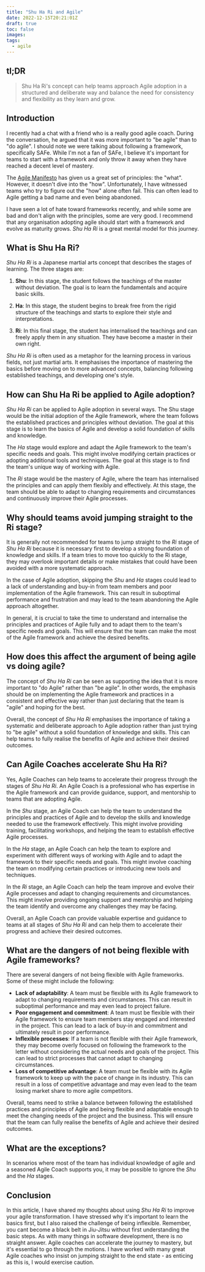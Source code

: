 ```yaml
---
title: "Shu Ha Ri and Agile"
date: 2022-12-15T20:21:01Z
draft: true
toc: false
images:
tags:
  - agile
---
```


## tl;DR

> Shu Ha Ri's concept can help teams approach Agile adoption in a structured and deliberate way and balance the need for consistency and flexibility as they learn and grow.

## Introduction

I recently had a chat with a friend who is a really good agile coach. During the conversation, he argued that it was more important to "be agile" than to "do agile". I should note we were talking about following a framework, specifically SAFe. While I'm not a fan of SAFe, I believe it's important for teams to start with a framework and only throw it away when they have reached a decent level of mastery. 

The [Agile Manifesto](https://agilemanifesto.org/) has given us a great set of principles: the "what". However, it doesn't dive into the "how". Unfortunately, I have witnessed teams who try to figure out the "how" alone often fail. This can often lead to Agile getting a bad name and even being abandoned. 

I have seen a lot of hate toward frameworks recently, and while some are bad and don't align with the principles, some are very good. I recommend that any organisation adopting agile should start with a framework and evolve as maturity grows. *Shu Ha Ri* is a great mental model for this journey.

## What is Shu Ha Ri?
*Shu Ha Ri* is a Japanese martial arts concept that describes the stages of learning. The three stages are:

1.  **Shu**: In this stage, the student follows the teachings of the master without deviation. The goal is to learn the fundamentals and acquire basic skills.
    
2.  **Ha**: In this stage, the student begins to break free from the rigid structure of the teachings and starts to explore their style and interpretations.
    
3.  **Ri**: In this final stage, the student has internalised the teachings and can freely apply them in any situation. They have become a master in their own right.
    

*Shu Ha Ri* is often used as a metaphor for the learning process in various fields, not just martial arts. It emphasises the importance of mastering the basics before moving on to more advanced concepts, balancing following established teachings, and developing one's style.

## How can Shu Ha Ri be applied to Agile adoption?

*Shu Ha Ri* can be applied to Agile adoption in several ways. The Shu stage would be the initial adoption of the Agile framework, where the team follows the established practices and principles without deviation. The goal at this stage is to learn the basics of Agile and develop a solid foundation of skills and knowledge.

The *Ha* stage would explore and adapt the Agile framework to the team's specific needs and goals. This might involve modifying certain practices or adopting additional tools and techniques. The goal at this stage is to find the team's unique way of working with Agile.

The *Ri* stage would be the mastery of Agile, where the team has internalised the principles and can apply them flexibly and effectively. At this stage, the team should be able to adapt to changing requirements and circumstances and continuously improve their Agile processes.

## Why should teams avoid jumping straight to the Ri stage?

It is generally not recommended for teams to jump straight to the *Ri* stage of *Shu Ha Ri* because it is necessary first to develop a strong foundation of knowledge and skills. If a team tries to move too quickly to the Ri stage, they may overlook important details or make mistakes that could have been avoided with a more systematic approach.

In the case of Agile adoption, skipping the *Shu* and *Ha* stages could lead to a lack of understanding and buy-in from team members and poor implementation of the Agile framework. This can result in suboptimal performance and frustration and may lead to the team abandoning the Agile approach altogether.

In general, it is crucial to take the time to understand and internalise the principles and practices of Agile fully and to adapt them to the team's specific needs and goals. This will ensure that the team can make the most of the Agile framework and achieve the desired benefits.

## How does this affect the argument of being agile vs doing agile?

The concept of *Shu Ha Ri* can be seen as supporting the idea that it is more important to "do Agile" rather than "be agile". In other words, the emphasis should be on implementing the Agile framework and practices in a consistent and effective way rather than just declaring that the team is "agile" and hoping for the best.

Overall, the concept of *Shu Ha Ri* emphasises the importance of taking a systematic and deliberate approach to Agile adoption rather than just trying to "be agile" without a solid foundation of knowledge and skills. This can help teams to fully realise the benefits of Agile and achieve their desired outcomes.

## Can Agile Coaches accelerate Shu Ha Ri?

Yes, Agile Coaches can help teams to accelerate their progress through the stages of *Shu Ha Ri*. An Agile Coach is a professional who has expertise in the Agile framework and can provide guidance, support, and mentorship to teams that are adopting Agile.

In the *Shu* stage, an Agile Coach can help the team to understand the principles and practices of Agile and to develop the skills and knowledge needed to use the framework effectively. This might involve providing training, facilitating workshops, and helping the team to establish effective Agile processes.

In the *Ha* stage, an Agile Coach can help the team to explore and experiment with different ways of working with Agile and to adapt the framework to their specific needs and goals. This might involve coaching the team on modifying certain practices or introducing new tools and techniques.

In the *Ri* stage, an Agile Coach can help the team improve and evolve their Agile processes and adapt to changing requirements and circumstances. This might involve providing ongoing support and mentorship and helping the team identify and overcome any challenges they may be facing.

Overall, an Agile Coach can provide valuable expertise and guidance to teams at all stages of *Shu Ha Ri* and can help them to accelerate their progress and achieve their desired outcomes.

## What are the dangers of not being flexible with Agile frameworks?

There are several dangers of not being flexible with Agile frameworks. Some of these might include the following:

-   **Lack of adaptability**: A team must be flexible with its Agile framework to adapt to changing requirements and circumstances. This can result in suboptimal performance and may even lead to project failure.
-   **Poor engagement and commitment**: A team must be flexible with their Agile framework to ensure team members stay engaged and interested in the project. This can lead to a lack of buy-in and commitment and ultimately result in poor performance.
-   **Inflexible processes**: If a team is not flexible with their Agile framework, they may become overly focused on following the framework to the letter without considering the actual needs and goals of the project. This can lead to strict processes that cannot adapt to changing circumstances.
-   **Loss of competitive advantage**: A team must be flexible with its Agile framework to keep up with the pace of change in its industry. This can result in a loss of competitive advantage and may even lead to the team losing market share to more agile competitors.

Overall, teams need to strike a balance between following the established practices and principles of Agile and being flexible and adaptable enough to meet the changing needs of the project and the business. This will ensure that the team can fully realise the benefits of Agile and achieve their desired outcomes.

## What are the exceptions?

In scenarios where most of the team has individual knowledge of agile and a seasoned Agile Coach supports you, it may be possible to ignore the *Shu* and the *Ha* stages.

## Conclusion

In this article, I have shared my thoughts about using *Shu Ha Ri* to improve your agile transformation. I have stressed why it's important to learn the basics first, but I also raised the challenge of being inflexible. Remember, you cant become a black belt in Jiu-Jitsu without first understanding the basic steps. As with many things in software development, there is no straight answer. Agile coaches can accelerate the journey to mastery, but it's essential to go through the motions. I have worked with many great Agile coaches who insist on jumping straight to the end state - as enticing as this is, I would exercise caution.
